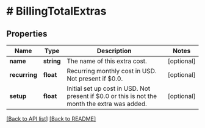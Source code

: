 # # BillingTotalExtras

## Properties

Name | Type | Description | Notes
------------ | ------------- | ------------- | -------------
**name** | **string** | The name of this extra cost. | [optional] 
**recurring** | **float** | Recurring monthly cost in USD. Not present if $0.0. | [optional] 
**setup** | **float** | Initial set up cost in USD. Not present if $0.0 or this is not the month the extra was added. | [optional] 


[[Back to API list]](../../README.md#endpoints) [[Back to README]](../../README.md)
